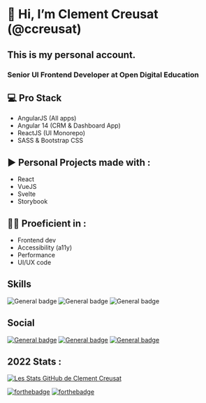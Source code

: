 # 👋 Hi, I’m Clement Creusat (@ccreusat)
## This is my personal account.
### Senior UI Frontend Developer at Open Digital Education

## 💻 Pro Stack
- AngularJS (All apps)
- Angular 14 (CRM & Dashboard App)
- ReactJS (UI Monorepo)
- SASS & Bootstrap CSS

## ▶️ Personal Projects made with :
- React
- VueJS
- Svelte
- Storybook

## 👨‍💻 Proeficient in :
- Frontend dev
- Accessibility (a11y)
- Performance
- UI/UX code

## Skills
 ![General badge](https://img.shields.io/badge/HTML5-E34F26?style=for-the-badge&logo=html5&logoColor=white)
 ![General badge](https://img.shields.io/badge/CSS3-1572B6?style=for-the-badge&logo=css3&logoColor=white)
 ![General badge](https://img.shields.io/badge/JavaScript-F7DF1E?style=for-the-badge&logo=javascript&logoColor=black)


## Social

 [![General badge](https://img.shields.io/badge/LinkedIn-0077B5?style=for-the-badge&logo=linkedin&logoColor=white)](https://www.linkedin.com/in/ccreusat/)
 [![General badge](https://img.shields.io/badge/dev.to-0A0A0A?style=for-the-badge&logo=dev.to&logoColor=white)](https://dev.to/ccreusat)
 [![General badge](https://img.shields.io/badge/github-0A0A0A?style=for-the-badge&logo=github&logoColor=white)](https://github.com/clementcreusat)
 
## 2022 Stats :
[![Les Stats GitHub de Clement Creusat](https://github-readme-stats.vercel.app/api?username=ccreusat&show_icons=true)](https://github.com/ccreusat/github-readme-stats)

[![forthebadge](https://forthebadge.com/images/badges/built-with-love.svg)](https://forthebadge.com) [![forthebadge](https://forthebadge.com/images/badges/made-with-markdown.svg)](https://forthebadge.com)

<!---
clementcreusat/clementcreusat is a ✨ special ✨ repository because its `README.md` (this file) appears on your GitHub profile.
You can click the Preview link to take a look at your changes.
--->
